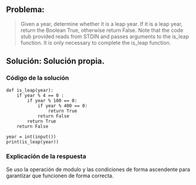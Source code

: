 ## Problema:

> Given a year, determine whether it is a leap year. If it is a leap year, return the Boolean True, otherwise return False.  Note that the code stub provided reads from STDIN and passes arguments to the is_leap function. It is only necessary to complete the is_leap function. 
## Solución: Solución propia.
### Código de la solución
```
def is_leap(year):
	if year % 4 == 0 :
		if year % 100 == 0:
			if year % 400 == 0:
				return True
			return False
		return True
	return False
  
year = int(input())
print(is_leap(year))
``` 
### Explicación de la respuesta

Se uso la operación de modulo y las condiciones de forma ascendente para garantizar que funcionen de forma correcta.